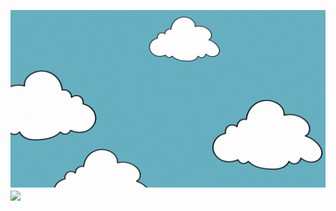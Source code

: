 <img
  src="https://raw.githubusercontent.com/VishSinh/VishSinh/VishSinh-patch-1/intro.gif"
  />
<img align="center" src="https://github-readme-stats.vercel.app/api/top-langs/?username=VishSinh&layout=donut&theme=dracula"/>